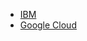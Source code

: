 - [IBM](https://www.youtube.com/watch?v=zqv1eELa7fs)
- [Google Cloud](https://www.youtube.com/watch?v=X8YYWunttOY)

